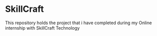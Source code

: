 # SkillCraft
This repository holds the project that i have completed during my Online internship with SkillCraft Technology
